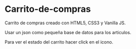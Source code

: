 # Carrito-de-compras
Carrito de compras creado con HTML5, CSS3 y Vanilla JS.

Usar un json como pequeña base de datos para los articulos.

Para ver el estado del carrito hacer click en el icono.


